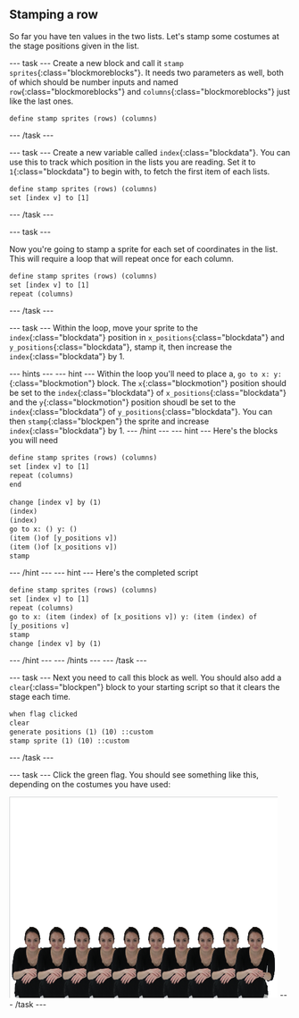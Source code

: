 ## Stamping a row

So far you have ten values in the two lists. Let's stamp some costumes at the stage positions given in the list.

--- task ---
Create a new block and call it `stamp sprites`{:class="blockmoreblocks"}. It needs two parameters as well, both of which should be number inputs and named `row`{:class="blockmoreblocks"} and `columns`{:class="blockmoreblocks"} just like the last ones.

```blocks
define stamp sprites (rows) (columns)
```
--- /task ---

--- task ---
Create a new variable called `index`{:class="blockdata"}. You can use this to track which position in the lists you are reading. Set it to `1`{:class="blockdata"} to begin with, to fetch the first item of each lists.

```blocks
define stamp sprites (rows) (columns)
set [index v] to [1]
```
--- /task ---

--- task ---

Now you're going to stamp a sprite for each set of coordinates in the list. This will require a loop that will repeat once for each column.

```blocks
define stamp sprites (rows) (columns)
set [index v] to [1]
repeat (columns)
```
--- /task ---	

--- task ---
Within the loop, move your sprite to the `index`{:class="blockdata"} position in `x_positions`{:class="blockdata"} and `y_positions`{:class="blockdata"}, stamp it, then increase the `index`{:class="blockdata"} by 1.

--- hints --- --- hint ---
Within the loop you'll need to place a, `go to x: y:`{:class="blockmotion"} block. The `x`{:class="blockmotion"} position should be set to the `index`{:class="blockdata"} of `x_positions`{:class="blockdata"} and the `y`{:class="blockmotion"} position shoudl be set to the `index`{:class="blockdata"} of `y_positions`{:class="blockdata"}. You can then `stamp`{:class="blockpen"} the sprite and increase `index`{:class="blockdata"} by 1.
--- /hint --- --- hint ---
Here's the blocks you will need
```blocks
define stamp sprites (rows) (columns)
set [index v] to [1]
repeat (columns)
end

change [index v] by (1)
(index) 
(index) 
go to x: () y: ()
(item ()of [y_positions v])
(item ()of [x_positions v])
stamp
```
--- /hint --- --- hint ---
Here's the completed script
```blocks
define stamp sprites (rows) (columns)
set [index v] to [1]
repeat (columns)
go to x: (item (index) of [x_positions v]) y: (item (index) of [y_positions v]
stamp
change [index v] by (1)
```
--- /hint --- --- /hints ---
--- /task ---

--- task ---
Next you need to call this block as well. You should also add a `clear`{:class="blockpen"} block to your starting script so that it clears the stage each time.

```blocks
when flag clicked
clear
generate positions (1) (10) ::custom
stamp sprite (1) (10) ::custom
```
--- /task ---	

--- task ---
Click the green flag. You should see something like this, depending on the costumes you have used:

![stamped sprites](images/stamped_sprites.png)
--- /task ---


